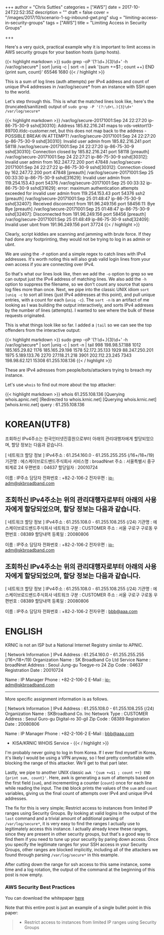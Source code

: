 +++
author = "Chris Suttles"
categories = ["AWS"]
date = 2017-10-24T22:52:35Z
description = ""
draft = false
cover = "/images/2017/10/scenario-1-sg-inbound-gwt.png"
slug = "limiting-access-in-security-groups"
tags = ["AWS"]
title = "Limiting Access in Security Groups"

+++


Here's a very quick, practical example why it is important to limit access in AWS security groups for your bastion hosts (jump hosts). 

{{< highlight markdown >}}
sudo grep -oP '(?:\d+\.){3}\d+' -h /var/log/secure* | sort |uniq -c | sort -n | awk '{sum +=$1 ; count ++} END {print sum, count}'
65546 1680
{{< / highlight >}}

This is a sum of log lines (auth attempts) per IPv4 address and count of unique IPv4 addresses in /var/log/secure* from an instance with SSH open to the world.

Let's step through this. This is what the matched lines look like, here's the (truncated/sanitized) output of `sudo grep -P '(?:\d+\.){3}\d+'  /var/log/secure*`

{{< highlight markdown >}}
/var/log/secure-20171001:Sep 24 22:27:20 ip-86-75-30-9 sshd[30310]: Address 185.82.216.241 maps to vds-vektort13-89700.itldc-customer.net, but this does not map back to the address - POSSIBLE BREAK-IN ATTEMPT!
/var/log/secure-20171001:Sep 24 22:27:20 ip-86-75-30-9 sshd[30310]: Invalid user admin from 185.82.216.241 port 58118
/var/log/secure-20171001:Sep 24 22:27:20 ip-86-75-30-9 sshd[30310]: Connection closed by 185.82.216.241 port 58118 [preauth]
/var/log/secure-20171001:Sep 24 22:27:21 ip-86-75-30-9 sshd[30312]: Invalid user admin from 162.247.72.200 port 47848
/var/log/secure-20171001:Sep 24 22:27:22 ip-86-75-30-9 sshd[30312]: Connection closed by 162.247.72.200 port 47848 [preauth]
/var/log/secure-20171001:Sep 25 00:33:30 ip-86-75-30-9 sshd[31629]: Invalid user admin from 119.254.153.43 port 54376
/var/log/secure-20171001:Sep 25 00:33:32 ip-86-75-30-9 sshd[31629]: error: maximum authentication attempts exceeded for invalid user admin from 119.254.153.43 port 54376 ssh2 [preauth]
/var/log/secure-20171001:Sep 25 01:48:47 ip-86-75-30-9 sshd[32407]: Received disconnect from 191.96.249.156 port 58456:11: Bye Bye [preauth]
/var/log/secure-20171001:Sep 25 01:48:47 ip-86-75-30-9 sshd[32407]: Disconnected from 191.96.249.156 port 58456 [preauth]
/var/log/secure-20171001:Sep 25 01:48:49 ip-86-75-30-9 sshd[32409]: Invalid user ubnt from 191.96.249.156 port 37724
{{< / highlight >}}

Clearly, script kiddies are scanning and jamming with brute force. If they had done any footprinting, they would not be trying to log in as admin or ubnt. 

We are using the `-P` option and a simple regex to catch lines with IPv4 addresses. It's worth noting this will also grab valid login lines from your own access if you are connecting over IPv4.

So that's what our lines look like, then we add the `-o` option to grep so we can output just the IPv4 address of matching lines. We also add the `-h` option to suppress the filename, so we don't count any source that spans log files more than once. Next, we pipe into the classic UNIX idiom `sort |uniq -c` to sort all lines (just IPv4 addresses at this point), and pull unique entries, with a count for each (`uniq -c`). The `sort -n` is an artifact of me looking as I was building the output interactively, and sorts IPv4 addreses by the number of lines (attempts). I wanted to see where the bulk of these requests originated.

This is what things look like so far. I added a `|tail` so we can see the top offenders from the interactive output:

{{< highlight markdown >}}
sudo grep -oP '(?:\d+\.){3}\d+' -h /var/log/secure* | sort |uniq -c | sort -n | tail
    998 198.98.57.188
   1012 185.165.29.82
   1176 185.165.29.198
   1578 52.172.35.133
   1929 88.247.250.201
   1975 5.189.133.76
   2270 27.118.21.218
   3901 202.112.23.245
   7343 198.98.62.121
  15308 61.255.108.136
 {{< / highlight >}}
 
These are IPv4 adresses from people/bots/attackers trying to breach my instance.

Let's use `whois` to find out more about the top attacker:

{{< highlight markdown >}}
whois 61.255.108.136
[Querying whois.apnic.net]
[Redirected to whois.krnic.net]
[Querying whois.krnic.net]
[whois.krnic.net]
query : 61.255.108.136


# KOREAN(UTF8)

조회하신 IPv4주소는 한국인터넷진흥원으로부터 아래의 관리대행자에게 할당되었으며, 할당 정보는 다음과 같습니다.

[ 네트워크 할당 정보 ]
IPv4주소           : 61.254.160.0 - 61.255.255.255 (/16+/18+/19)
기관명             : 에스케이브로드밴드주식회사
서비스명           : broadNnet
주소               : 서울특별시 중구 퇴계로 24
우편번호           : 04637
할당일자           : 20010724

이름               : IP주소 담당자
전화번호           : +82-2-106-2
전자우편           : ip-adm@skbroadband.com

조회하신 IPv4주소는 위의 관리대행자로부터 아래의 사용자에게 할당되었으며, 할당 정보는 다음과 같습니다.
--------------------------------------------------------------------------------


[ 네트워크 할당 정보 ]
IPv4주소           : 61.255.108.0 - 61.255.108.255 (/24)
기관명             : 에스케이브로드밴드주식회사
네트워크 구분      : CUSTOMER
주소               : 서울 구로구 구로동
우편번호           : 08389
할당내역 등록일    : 20080806

이름               : IP주소 담당자
전화번호           : +82-2-106-2
전자우편           : ip-adm@skbroadband.com

조회하신 IPv4주소는 위의 관리대행자로부터 아래의 사용자에게 할당되었으며, 할당 정보는 다음과 같습니다.
--------------------------------------------------------------------------------


[ 네트워크 할당 정보 ]
IPv4주소           : 61.255.108.0 - 61.255.108.255 (/24)
기관명             : 에스케이브로드밴드주식회사
네트워크 구분      : CUSTOMER
주소               : 서울 구로구 구로동
우편번호           : 08389
할당내역 등록일    : 20080806

이름               : IP주소 담당자
전화번호           : +82-2-106-2
전자우편           : bbb@aaa.com


# ENGLISH

KRNIC is not an ISP but a National Internet Registry similar to APNIC.

[ Network Information ]
IPv4 Address       : 61.254.160.0 - 61.255.255.255 (/16+/18+/19)
Organization Name  : SK Broadband Co Ltd
Service Name       : broadNnet
Address            : Seoul Jung-gu Toegye-ro 24
Zip Code           : 04637
Registration Date  : 20010724

Name               : IP Manager
Phone              : +82-2-106-2
E-Mail             : ip-adm@skbroadband.com

--------------------------------------------------------------------------------

More specific assignment information is as follows.

[ Network Information ]
IPv4 Address       : 61.255.108.0 - 61.255.108.255 (/24)
Organization Name  : SKBroadband Co. Inc
Network Type       : CUSTOMER
Address            : Seoul Guro-gu Digital-ro 30-gil
Zip Code           : 08389
Registration Date  : 20080806

Name               : IP Manager
Phone              : +82-2-106-2
E-Mail             : bbb@aaa.com



- KISA/KRNIC WHOIS Service -
{{< / highlight >}}

I'm probably never going to log in from Korea. If I ever find myself in Korea, it's likely I would be using a VPN anyway, so I feel pretty comfortable with blocking the range of this attacker. We'll get to that part later.

Lastly, we pipe to another UNIX classic `awk '{sum +=$1 ; count ++} END {print sum, count}'`. Here, awk is generating a sum of attempts based on the first field (`sum`), and incrementing a counter (`count`) once for each line while reading the input. The `END` block prints the values of the `sum` and `count` variables, giving us the final count of attempts over IPv4 and unique IPv4 addresses.

The fix for this is very simple; Restrict access to instances from limited IP ranges using Security Groups. By looking at valid logins in the output of the `last` command and a trivial amount of additional parsing of `/var/log/secure*`, it is very easy to find the ranges I actually use to legitimately access this instance. I actually already knew these ranges, since they are present in other security groups, but that's a good way to find them if you need to tune up your security by paring down access. Once you specify the legitimate ranges for your SSH access in your Security Groups, other ranges are blocked implicitly, including all of the attackers we found through parsing `/var/log/secure*` in this example.

After cutting down the range for ssh access to this same instance, some time and a log rotation, the output of the command at the beginning of this post is now empty.

### AWS Security Best Practices

You can download the whitepaper [here](https://aws.amazon.com/whitepapers/aws-security-best-practices/)

Note that this entire post is just an example of a single bullet point in this paper:

> *  Restrict access to instances from limited IP ranges using Security Groups

